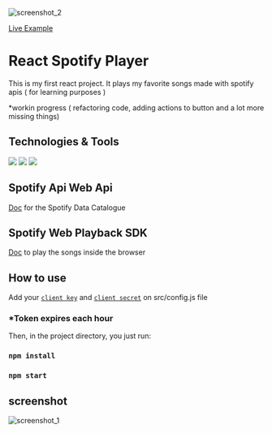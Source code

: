 ![screenshot_2](https://i.ibb.co/LPd68Jj/image.png)

[Live Example](https://kenjikatahira.github.io/react-spotify-player/)

# React Spotify Player

This is my first react project. It plays my favorite songs made with spotify apis ( for learning purposes )

*workin progress ( refactoring code, adding actions to button and a lot more missing things) 

## Technologies & Tools

![](https://img.shields.io/badge/Code-Javascript-informational?style=flat&logo=javascript&logoColor=white&color=2bbc8a)
![](https://img.shields.io/badge/Code-React-informational?style=flat&logo=react&logoColor=white&color=2bbc8a)
![](https://img.shields.io/badge/Tools-Redux-informational?style=flat&logo=redux&logoColor=white&color=2bbc8a)

## Spotify Api Web Api
[Doc](https://developer.spotify.com/documentation/web-api/)
for the Spotify Data Catalogue

## Spotify Web Playback SDK

[Doc](https://developer.spotify.com/documentation/web-playback-sdk/reference/) to play the songs inside the browser

## How to use

Add your [`client key`](https://developer.spotify.com/dashboard/applications) and [`client secret`](https://developer.spotify.com/dashboard/applications) on src/config.js file

### *Token expires each hour

Then, in the project directory, you just run:

### `npm install`
### `npm start`

## screenshot

![screenshot_1](https://i.ibb.co/1Gthjyw/image.png)
